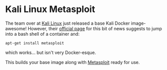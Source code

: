 # Kali Linux Metasploit

The team over at [Kali Linux](https://www.kali.org) just released a base Kali Docker image- awesome! However, their [official page](https://www.kali.org/news/official-kali-linux-docker-images/) for this bit of news suggests to jump into a bash shell of a container and:

```
apt-get install metasploit
```

which works... but isn't very Docker-esque.

This builds your base image along with [Metasploit](http://www.metasploit.com/) ready for use.

